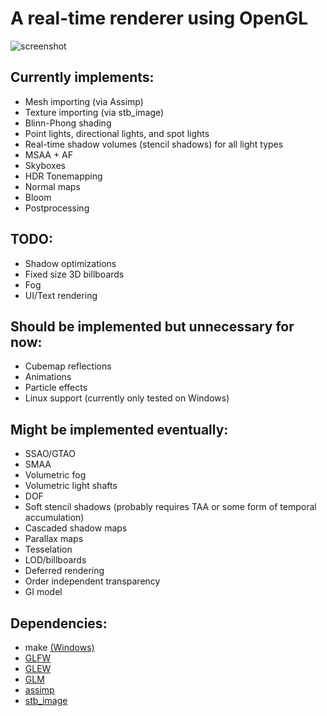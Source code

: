 # A real-time renderer using OpenGL

![screenshot](assets/screenshot.png)

## Currently implements:
* Mesh importing (via Assimp)
* Texture importing (via stb_image)
* Blinn-Phong shading
* Point lights, directional lights, and spot lights
* Real-time shadow volumes (stencil shadows) for all light types
* MSAA + AF
* Skyboxes
* HDR Tonemapping
* Normal maps
* Bloom
* Postprocessing

## TODO:
* Shadow optimizations
* Fixed size 3D billboards
* Fog
* UI/Text rendering

## Should be implemented but unnecessary for now:
* Cubemap reflections
* Animations
* Particle effects
* Linux support (currently only tested on Windows)

## Might be implemented eventually:
* SSAO/GTAO
* SMAA
* Volumetric fog
* Volumetric light shafts
* DOF
* Soft stencil shadows (probably requires TAA or some form of temporal accumulation)
* Cascaded shadow maps
* Parallax maps
* Tesselation
* LOD/billboards
* Deferred rendering
* Order independent transparency
* GI model

## Dependencies:
* make [(Windows)](https://gnuwin32.sourceforge.net/packages/make.htm)
* [GLFW](https://github.com/glfw/glfw)
* [GLEW](https://github.com/nigels-com/glew)
* [GLM](https://github.com/g-truc/glm)
* [assimp](https://github.com/assimp/assimp)
* [stb_image](https://github.com/nothings/stb/blob/master/stb_image.h)
